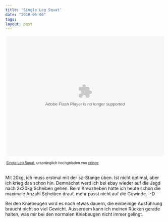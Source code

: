 ```yaml
---
title: 'Single Leg Squat'
date: "2010-05-06"
tags: 
layout: post
---
```

<div style="text-align: left; padding: 3px;">
<object height="380" classid="clsid:d27cdb6e-ae6d-11cf-96b8-444553540000" width="500" codebase="http://download.macromedia.com/pub/shockwave/cabs/flash/swflash.cab#version=6,0,40,0"><param name="data" value="http://www.flickr.com/apps/video/stewart.swf?v=71377" />
<param name="flashvars" value="intl_lang=de-de&amp;photo_secret=22e60c9653&amp;photo_id=4582231058&amp;flickr_show_info_box=true" />
<param name="bgcolor" value="#000000" />
<param name="allowFullScreen" value="true" />
<param name="src" value="http://www.flickr.com/apps/video/stewart.swf?v=71377" />
<param name="allowfullscreen" value="true" />
<embed data="http://www.flickr.com/apps/video/stewart.swf?v=71377" src="http://www.flickr.com/apps/video/stewart.swf?v=71377" allowfullscreen="true" type="application/x-shockwave-flash" height="380" flashvars="intl_lang=de-de&amp;photo_secret=22e60c9653&amp;photo_id=4582231058&amp;flickr_show_info_box=true" width="500"></embed></object>

<span style="font-size: 0.8em; margin-top: 0px;"><a href="http://www.flickr.com/photos/cringe/4582231058/">Single Leg Squat</a>, urspr&uuml;nglich hochgeladen von <a href="http://www.flickr.com/people/cringe/">cringe</a></span>
</div>
<p class="flickr-yourcomment">Mit 20kg, ich muss erstmal mit der sz-Stange üben. Ist nicht optimal, aber ich krieg das schon hin. Demn&auml;chst werd ich bei ebay wieder auf die Jagd nach 2x20kg Scheiben gehen. Beim Kreuzheben hatte ich heute schon die maximale Anzahl Scheiben drauf, mehr passt nicht auf die Gewinde. :-D</p>

<p>Bei den Kniebeugen wird es noch etwas dauern, die einbeinige Ausf&uuml;hrung braucht nicht so viel Gewicht. Ausserdem kann ich meinen R&uuml;cken gerade halten, was mir bei den normalen Kniebeugen nicht immer gelingt.</p>
